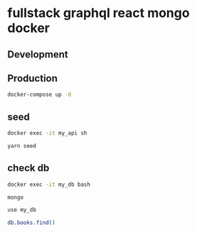 # fullstack graphql react mongo docker

## Development

## Production

```bash
docker-compose up -d
```

## seed

```bash
docker exec -it my_api sh

yarn seed
```

## check db

```bash
docker exec -it my_db bash

mongo

use my_db

db.books.find()
```
